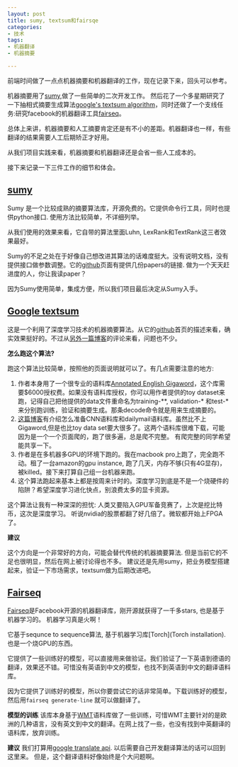 ```yaml
---
layout: post
title: sumy, textsum和fairsqe
categories:
- 技术
tags:
- 机器翻译
- 机器摘要

---
```

前端时间做了一点点机器摘要和机器翻译的工作，现在记录下来，回头可以参考。

机器摘要用了[sumy](https://github.com/miso-belica/sumy),做了一些简单的二次开发工作。 然后花了一个多星期研究了一下抽相式摘要生成算法[google's textsum algorithm](https://github.com/tensorflow/models/tree/master/textsum)，同时还做了一个支线任务:研究facebook的机器翻译工具[fairseq](https://github.com/facebookresearch/fairseq)。

总体上来讲，机器摘要和人工摘要肯定还是有不小的差距。机器翻译也一样，有些翻译的结果需要人工后期矫正才好用。

从我们项目实践来看，机器摘要和机器翻译还是会省一些人工成本的。

接下来记录一下三件工作的细节和体会。

## [sumy](https://github.com/miso-belica/sumy)
Sumy 是一个比较成熟的摘要算法库，开源免费的。它提供命令行工具，同时也提供python接口. 使用方法比较简单，不详细列举。

从我们使用的效果来看，它自带的算法里面Luhn, LexRank和TextRank这三者效果最好。

Sumy的不足之处在于好像自己想改进其算法的话难度挺大。没有说明文档，没有提供接口做参数调整。它的[github](https://github.com/miso-belica/sumy)页面有提供几份papers的链接. 做为一个天天赶进度的人，你让我读paper？

因为Sumy使用简单，集成方便，所以我们项目最后决定从Sumy入手。

## [Google textsum](https://github.com/tensorflow/models/tree/master/textsum)
这是一个利用了深度学习技术的机器摘要算法。从它的[github](https://github.com/tensorflow/models/tree/master/textsum)首页的描述来看，确实效果挺好的。不过从[另外一篇博客](http://pavel.surmenok.com/2016/10/15/how-to-run-text-summarization-with-tensorflow/)的评论来看，问题也不少。

**怎么跑这个算法?**

跑这个算法比较简单，按照他的页面说明就可以了。有几点需要注意的地方:

1. 作者本身用了一个很专业的语料库[Annotated English Gigaword](https://catalog.ldc.upenn.edu/LDC2012T21)，这个库需要$6000授权费。如果没有语料库授权，你可以用作者提供的toy dataset来跑，记得自己把他提供的data文件重命名为training-**, validation-* 和test-*来分别跑训练，验证和摘要生成。那条decode命令就是用来生成摘要的。
2. [这篇博客](http://pavel.surmenok.com/2016/10/15/how-to-run-text-summarization-with-tensorflow/)有介绍怎么准备CNN语料库和dailymail语料库。虽然比不上Gigaword,但是也比toy data set要大很多了。这两个语料库很难下载，可能因为是一个一个页面爬的，跑了很多遍，总是爬不完整。 有爬完整的同学希望能共享一下。
2. 作者是在多机器多GPU的环境下跑的。我在macbook pro上跑了，完全跑不动。租了一台amazon的gpu instance, 跑了几天，内存不够(只有4G显存)，被killed。接下来打算自己组一台机器来跑。
3. 这个算法跑起来基本上都是按周来计时的。深度学习到底是不是一个烧硬件的陷阱？希望深度学习进化快点，别浪费太多的显卡资源。

这个算法让我有一种深深的担忧: 人类又要陷入GPU军备竞赛了，上次是挖比特币，这次是深度学习。 听说nvidia的股票都翻了好几倍了。微软都开始上FPGA了。

**建议**

这个方向是一个非常好的方向，可能会替代传统的机器摘要算法. 但是当前它的不足也很明显，然后在网上被讨论得也不多。 建议还是先用sumy，把业务模型搭建起来，验证一下市场需求，textsum做为后期改进吧。

## [Fairseq](https://github.com/facebookresearch/fairseq)
[Fairseq](https://github.com/facebookresearch/fairseq)是Facebook开源的机器翻译库，刚开源就获得了一千多stars, 也是基于机器学习的。 机器学习真是火啊！

它基于sequnce to sequence算法, 基于机器学习库[Torch](Torch installation). 也是一个烧GPU的东西。

它提供了一些训练好的模型，可以直接用来做验证。我们验证了一下英语到德语的翻译，效果还不错。可惜没有英语到中文的模型，也找不到英语到中文的翻译语料库。

因为它提供了训练好的模型，所以你要尝试它的话非常简单。下载训练好的模型，然后用`fairseq generate-line` 就可以做翻译了。


**模型的训练**
该库本身基于[WMT](http://statmt.org/wmt14)语料库做了一些训练，可惜WMT主要针对的是欧洲的几种语言，没有英文到中文的翻译。在网上找了一些，也没有找到中英翻译的语料库，放弃训练。

**建议**
我们打算用[google translate api](https://cloud.google.com/translate/docs/). 以后需要自己开发翻译算法的话可以回到这里来。 但是，这个翻译语料好像始终是个大问题啊。



